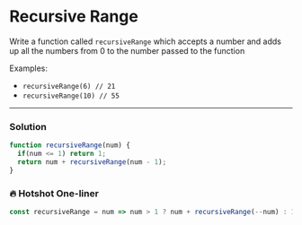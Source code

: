 # Recursive Range

Write a function called `recursiveRange` which accepts a number and adds up all the numbers from 0 to the number passed to the function

Examples:
* `recursiveRange(6) // 21`
* `recursiveRange(10) // 55 `

---

### Solution
```js
function recursiveRange(num) {
  if(num <= 1) return 1;
  return num + recursiveRange(num - 1);
}
```

### 🔥 Hotshot One-liner
```js
const recursiveRange = num => num > 1 ? num + recursiveRange(--num) : 1;
```